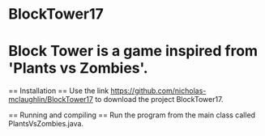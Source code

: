 # BlockTower17

# Block Tower is a game inspired from 'Plants vs Zombies'. 

== Installation ==
Use the link https://github.com/nicholas-mclaughlin/BlockTower17 to download the project BlockTower17. 

== Running and compiling ==
Run the program from the main class called PlantsVsZombies.java. 
